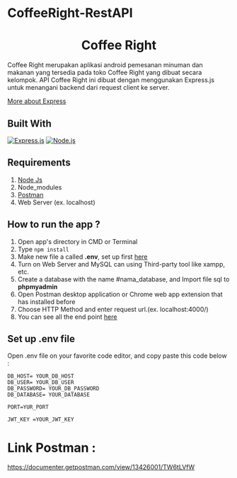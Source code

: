 # CoffeeRight-RestAPI

<h1 align="center">Coffee Right</h1>

Coffee Right merupakan aplikasi android pemesanan minuman dan makanan yang tersedia pada toko Coffee Right yang dibuat secara kelompok.
API Coffee Right ini dibuat dengan menggunakan Express.js untuk menangani backend dari request client ke server. 

[More about Express](https://en.wikipedia.org/wiki/Express.js)

## Built With

[![Express.js](https://img.shields.io/badge/Express.js-4.x-orange.svg?style=rounded-square)](https://expressjs.com/en/starter/installing.html)
[![Node.js](https://img.shields.io/badge/Node.js-v.14.15.0-green.svg?style=rounded-square)](https://nodejs.org/)

## Requirements

1. <a href="https://nodejs.org/en/download/">Node Js</a>
2. Node_modules
3. <a href="https://www.getpostman.com/">Postman</a>
4. Web Server (ex. localhost)

## How to run the app ?

1. Open app's directory in CMD or Terminal
2. Type `npm install`
3. Make new file a called **.env**, set up first [here](#set-up-env-file)
4. Turn on Web Server and MySQL can using Third-party tool like xampp, etc.
5. Create a database with the name #nama_database, and Import file sql to **phpmyadmin**
6. Open Postman desktop application or Chrome web app extension that has installed before
7. Choose HTTP Method and enter request url.(ex. localhost:4000/)
8. You can see all the end point [here](#end-point)

## Set up .env file

Open .env file on your favorite code editor, and copy paste this code below :

```
DB_HOST= YOUR_DB_HOST
DB_USER= YOUR_DB_USER
DB_PASSWORD= YOUR_DB_PASSWORD
DB_DATABASE= YOUR_DATABASE

PORT=YUR_PORT

JWT_KEY =YOUR_JWT_KEY
```

# Link Postman : 
https://documenter.getpostman.com/view/13426001/TW6tLVfW


<!-- ## End-Point

 ```
1. Account

    - Registrasi Admin / Customer [POST]
      http://184.72.105.243:3000/account/register

    - Login Account [POST]
      http://184.72.105.243:3000/account/login

    - Check Email Account [POST]
      http://184.72.105.243:3000/account/email/check/

    - Check Password Account [POST]
      http://184.72.105.243:3000/account/password/check/{id}

    - Detail Account [GET]
      http://184.72.105.243:3000/account/detail/{id}

    - Update Account Profile [PUT]
      http://184.72.105.243:3000/account/update/{id}

    - Update Account Password [PUT]
      http://184.72.105.243:3000/account/update/password/{id}

    - Delete Account [DEL]
      http://184.72.105.243:3000/account/delete/{id}  

2. Customer
    - List Customer [GET]
      http://184.72.105.243:3000/customer

    - List Customer ById [GET]
      http://184.72.105.243:3000/customer/detail/{id}

    - Update Profile Customer [PUT]
      http://184.72.105.243:3000/customer/{id}

3. Admin
    - List Admin [GET]
      http://184.72.105.243:3000/admin

    - List Admin ById [GET]
      http://184.72.105.243:3000/admin/detail/{id}

    - Update Profile Admin [PUT]
      http://184.72.105.243:3000/admin/{id}

4. Product
    - List All Product [GET]
      http://184.72.105.243:3000/product/getAllProduct
    
    - List All Product Filter (filter / limit / page) [GET]
      http://184.72.105.243:3000/product/getFilterProduct?filter=1&limit=2&page=1

    - List All Product ByPrId [GET]
      http://184.72.105.243:3000/product/getProductByPrId/{id}

    - Add Product [POST]
      http://184.72.105.243:3000/product/addProduct

    - Update Product [PUT]
      http://184.72.105.243:3000/product/updateProductByPrId/{id}

    - Delete Product [DELETE]
      http://184.72.105.243:3000/product/deleteProduct/{id}  

5. Order
    - Add Order [POST]
      http://184.72.105.243:3000/order/addOrder

    - List All Order [GET]
      http://184.72.105.243:3000/order

    - List All Order ById Customer [GET]
      http://184.72.105.243:3000/order/{id}

    - List All Order by Cs id and Status Cart [GET]
      http://184.72.105.243:3000/order/statusCart/{id}

    - List All history order by od id [GET]
      http://184.72.105.243:3000/order/historyOrderByOdId/{id}

    - Update Order ById Order [PUT]
      http://184.72.105.243:3000/order/updateOrder/{id}  
    
    - Update Order ById Order Min [PUT]
      http://184.72.105.243:3000/order/updateOrderMin/{id}  

    - Update od id by csId n Status [PUT]
      http://184.72.105.243:3000/order/updateOdIdByCsId/{id}

    - Update order status by od id [PUT]
      http://184.72.105.243:3000/order/updateOrderStatusByOdId/{id}  

    - Delete Order [DELETE]
      http://184.72.105.243:3000/order/deleteOrder/{id}    

6. Delivery
    - Add Delivery [POST]
      http://184.72.105.243:3000/delivery/create

    - List All Delivery [GET]
      http://184.72.105.243:3000/delivery
    
    - Update Delivery [PUT]
      http://184.72.105.243:3000/delivery/{id}

    - Delete Delivery by cs id [DELETE]
      http://184.72.105.243:3000/delivery/deleteDeliveryByCsId/{id}

7. Order Detail
    - Add Order Detail [POST]
      http://184.72.105.243:3000/orderDetail/create

    - List All Order Detail [GET]
      http://184.72.105.243:3000/orderDetail

    - List All Order Detail By Id [GET]
      http://184.72.105.243:3000/orderDetail/getAllById/{id}

    - List All Order Detail By Cs Id [GET]
      http://184.72.105.243:3000/orderDetail/getAllByCsId/{id}

    - Update Order Detail [PUT]
      http://184.72.105.243:3000/orderDetail/update/{id}

    - Delete Order Detail [DELETE]
      http://184.72.105.243:3000/orderDetail/deleteOrderDetail/{id}

8. Discount
    - Add Discount [POST]
      http://184.72.105.243:3000/discount

    - List All Discount [GET]
      http://184.72.105.243:3000/discount

    - Update Discount [PUT]
      http://184.72.105.243:3000/discount/{id}

    - Delete Discount [DELETE]
      http://184.72.105.243:3000/discount/{id}
``` -->